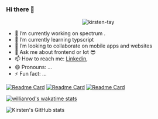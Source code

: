 ### Hi there 👋

<p align="center"> <img src="https://komarev.com/ghpvc/?username=kirsten-tay&label=Profile%20views&color=E0245E&style=flat" alt="kirsten-tay" /> </p>


- 🔭 I’m currently working on spectrum .
- 🌱 I’m currently learning typscript
- 👯 I’m looking to collaborate on mobile apps and websites
- 💬 Ask me about frontend or Iot 😎
- 📫 How to reach me: [Linkedin](https://www.linkedin.com/in/kirsten-tay/),
- 😄 Pronouns: ...
- ⚡ Fun fact: ...



[![Readme Card](https://github-readme-stats.vercel.app/api/pin/?username=kirsten-tay&repo=spectrum-iot&show_icons=true&theme=dark)](https://github.com/kirsten-tay/spectrum-iot) 
[![Readme Card](https://github-readme-stats.vercel.app/api/pin/?username=kirsten-tay&repo=khoby-web-one&show_icons=true&theme=dark)](https://github.com/kirsten-tay/khoby-web-one)
[![Readme Card](https://github-readme-stats.vercel.app/api/pin/?username=kirsten-tay&repo=livoh&show_icons=true&theme=dark)](https://github.com/kirsten-tay/livoh)


[![willianrod's wakatime stats](https://github-readme-stats.vercel.app/api/wakatime?username=Kirsten_tay&show_icons=true&&bg_color=180,orange,pink)](https://github.com/kirsten-tay/github-readme-stats)

![Kirsten's GitHub stats](https://github-readme-stats.vercel.app/api?username=kirsten-tay&show_icons=true&theme=radical)
